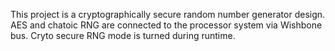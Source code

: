 This project is a cryptographically secure random number generator design. AES and chatoic RNG are connected to the processor system via Wishbone bus. Cryto secure RNG mode is turned during runtime.

